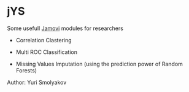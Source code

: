 jYS
=============
Some usefull [Jamovi](https://www.jamovi.org/) modules for researchers

- Correlation Clastering

- Multi ROC Classification

- Missing Values Imputation (using the prediction power of Random Forests)

Author: Yuri Smolyakov
